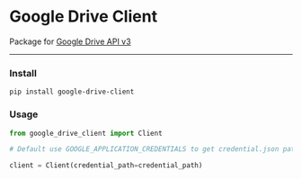 # Google Drive Client

Package for [Google Drive API v3](https://developers.google.com/drive/api/v3/reference)

---

### Install

```
pip install google-drive-client
```

### Usage

```python
from google_drive_client import Client

# Default use GOOGLE_APPLICATION_CREDENTIALS to get credential.json path

client = Client(credential_path=credential_path)
```
